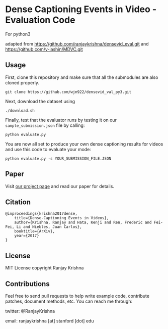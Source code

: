 # Dense Captioning Events in Video - Evaluation Code

For python3

adapted from https://github.com/ranjaykrishna/densevid_eval.git
and https://github.com/v-iashin/MDVC.git

## Usage
First, clone this repository and make sure that all the submodules are also cloned properly.
```
git clone https://github.com/wjn922/densevid_val_py3.git
```

Next, download the dataset using
```
./download.sh
```

Finally, test that the evaluator runs by testing it on our ```sample_submission.json``` file by calling:
```
python evaluate.py
```

You are now all set to produce your own dense captioning results for videos and use this code to evaluate your mode:
```
python evaluate.py -s YOUR_SUBMISSION_FILE.JSON
```

## Paper
Visit [our project page](http://cs.stanford.edu/people/ranjaykrishna/densevid) and read our paper for details.

## Citation
```
@inproceedings{krishna2017dense,
    title={Dense-Captioning Events in Videos},
    author={Krishna, Ranjay and Hata, Kenji and Ren, Frederic and Fei-Fei, Li and Niebles, Juan Carlos},
    booktitle={ArXiv},
    year={2017}
}
```

## License

MIT License copyright Ranjay Krishna

## Contributions
Feel free to send pull requests to help write example code, contribute patches, document methods, etc. You can reach me through:

twitter: @RanjayKrishna

email: ranjaykrishna [at] stanford [dot] edu

